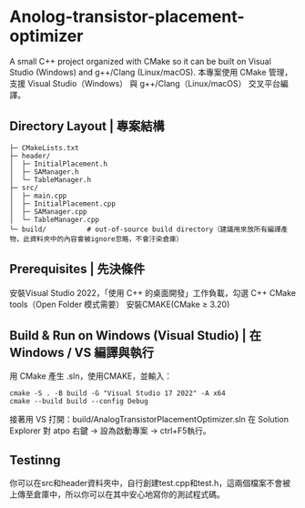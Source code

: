# Anolog-transistor-placement-optimizer
A small C++ project organized with CMake so it can be built on Visual Studio (Windows) and g++/Clang (Linux/macOS).
本專案使用 CMake 管理，支援 Visual Studio（Windows） 與 g++/Clang（Linux/macOS） 交叉平台編譯。

## Directory Layout | 專案結構
```
├─ CMakeLists.txt
├─ header/
│  ├─ InitialPlacement.h
│  ├─ SAManager.h
│  └─ TableManager.h
├─ src/
│  ├─ main.cpp
│  ├─ InitialPlacement.cpp
│  ├─ SAManager.cpp
│  └─ TableManager.cpp
└─ build/          # out-of-source build directory（建議用來放所有編譯產物，此資料夾中的內容會被ignore忽略，不會汙染倉庫）
```

## Prerequisites | 先決條件
安裝Visual Studio 2022，「使用 C++ 的桌面開發」工作負載，勾選 C++ CMake tools（Open Folder 模式需要）
安裝CMAKE(CMake ≥ 3.20)

## Build & Run on Windows (Visual Studio) | 在 Windows / VS 編譯與執行
用 CMake 產生 .sln，使用CMAKE，並輸入：
```
cmake -S . -B build -G "Visual Studio 17 2022" -A x64
cmake --build build --config Debug
```

接著用 VS 打開：build/AnalogTransistorPlacementOptimizer.sln
在 Solution Explorer 對 atpo 右鍵 → 設為啟動專案 → ctrl+F5執行。

## Testinng
你可以在src和header資料夾中，自行創建test.cpp和test.h，這兩個檔案不會被上傳至倉庫中，所以你可以在其中安心地寫你的測試程式碼。
